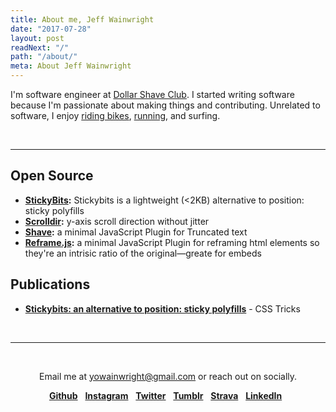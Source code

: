 ```yaml
---
title: About me, Jeff Wainwright
date: "2017-07-28"
layout: post
readNext: "/"
path: "/about/"
meta: About Jeff Wainwright
---
```


I'm software engineer at [Dollar Shave Club](https://www.dollarshaveclub.com/). I started writing software because I'm passionate about making things and contributing. Unrelated to software, I enjoy [riding bikes](https://www.strava.com/athletes/722335), [running](https://www.strava.com/athletes/722335), and surfing.

<br>

---


## Open Source

-  **[StickyBits](https://github.com/dollarshaveclub/stickybits):** Stickybits is a lightweight (<2KB) alternative to position: sticky polyfills
-  **[Scrolldir](https://github.com/dollarshaveclub/scrolldir):** y-axis scroll direction without jitter
-  **[Shave](https://github.com/dollarshaveclub/shave):** a minimal JavaScript Plugin for Truncated text
-  **[Reframe.js](https://github.com/dollarshaveclub/reframe.js):** a minimal JavaScript Plugin for reframing html elements so they're an intrisic ratio of the original—greate for embeds

## Publications

-  **[Stickybits: an alternative to position: sticky polyfills](https://css-tricks.com/stickybits-alternative-position-sticky-polyfills/)** - CSS Tricks

<br>

---

<br>

<p align="center">Email me at <a href="mailto:yowainwright@gmail.com">yowainwright@gmail.com</a> or reach out on socially.</p>
<p align="center">
  <a href="https://github.com/yowainwright"><strong>Github</strong></a>&nbsp;&nbsp;
  <a href="https://instagram.com/yowainwright"><strong>Instagram</strong></a>&nbsp;&nbsp;
  <a href="https://twitter.com/yowainwright"><strong>Twitter</strong></a>&nbsp;&nbsp;
  <a href="https://ratherbe.in"><strong>Tumblr</strong></a>&nbsp;&nbsp;
  <a href="https://www.strava.com/athletes/722335"><strong>Strava</strong></a>&nbsp;&nbsp;
  <a href="https://www.linkedin.com/in/jeffrywainwright/"><strong>LinkedIn</strong></a>&nbsp;&nbsp;
</p>

<br>





